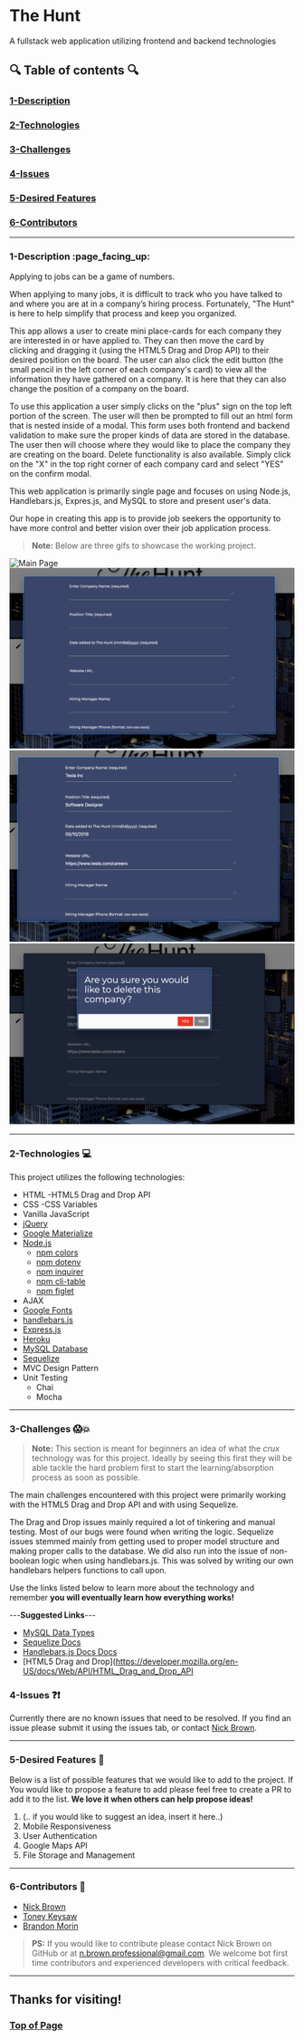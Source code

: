 


# The Hunt
A fullstack web application utilizing frontend and backend technologies
  

## :mag: Table of contents :mag:

  

### [1-Description](https://github.com/NBTLLC/TheHunt#1-description-page_facing_up)
### [2-Technologies](https://github.com/NBTLLC/TheHunt#2-technologies--computer)
### [3-Challenges](https://github.com/NBTLLC/TheHunt#3-challenges-screamboom)
### [4-Issues](https://github.com/NBTLLC/TheHunt#4-issues-questionexclamation)
### [5-Desired Features](https://github.com/NBTLLC/TheHunt#5-desired-features-star2)
### [6-Contributors](https://github.com/NBTLLC/TheHunt#6-contributors-raised_hands)

 ---

### 1-Description :page\_facing\_up:

Applying to jobs can be a game of numbers.

When applying to many jobs, it is difficult to track who you have talked to and where you are at in a company’s hiring process. Fortunately, "The Hunt" is here to help simplify that process and keep you organized. 

This app allows a user to create mini place-cards for each company they are interested in or have applied to. They can then move the card by clicking and dragging it (using the HTML5 Drag and Drop API) to their desired position on the board. The user can also click the edit button (the small pencil in the left corner of each company's card) to view all the information they have gathered on a company. It is here that they can also change the position of a company on the board. 

To use this application a user simply clicks on the "plus" sign on the top left portion of the screen. The user will then be prompted to fill out an html form that is nested inside of a modal. This form uses both frontend and backend validation to make sure the proper kinds of data are stored in the database. The user then will choose where they would like to place the company they are creating on the board. Delete functionality is also available. Simply click on the "X" in the top right corner of each company card and select "YES" on the confirm modal. 

This web application is primarily single page and focuses on using Node.js, Handlebars.js, Expres.js, and MySQL to store and present user's data. 

Our hope in creating this app is to provide job seekers the opportunity to have more control and better vision over their job application process.


> **Note:** Below are three gifs to showcase the working project.




![Main Page](https://github.com/NBTLLC/TheHunt/blob/master/public/images/theHuntHomepage.png)
![Input New Company](https://github.com/NBTLLC/TheHunt/blob/master/public/images/theHuntInputNew.png)
![Update Existing Company](https://github.com/NBTLLC/TheHunt/blob/master/public/images/theHuntInputEdit.png)
![Delete Existing Company](https://github.com/NBTLLC/TheHunt/blob/master/public/images/theHuntDeleteCompany.png)



---


### 2-Technologies  :computer:

  This project utilizes the following technologies:


- HTML
    -HTML5 Drag and Drop API
- CSS
    -CSS Variables
- Vanilla JavaScript
- [jQuery](https://jquery.com/)
- [Google Materialize](http://materializecss.com/)
- [Node.js](https://nodejs.org/en/)
  - [npm colors](https://www.npmjs.com/package/colors)
  - [npm dotenv](https://www.npmjs.com/package/dotenv)
  - [npm inquirer](https://www.npmjs.com/package/inquirer)
  - [npm cli-table](https://www.npmjs.com/package/cli-table)
  - [npm figlet](https://www.npmjs.com/package/figlet)
- AJAX
- [Google Fonts](https://fonts.google.com/)
- [handlebars.js](https://handlebarsjs.com)
- [Express.js](https://expressjs.com/)
- [Heroku](https://www.heroku.com/)
- [MySQL Database](https://www.mysql.com/)
- [Sequelize](http://docs.sequelizejs.com/)
- MVC Design Pattern
- Unit Testing
  - Chai
  - Mocha

---

### 3-Challenges :scream::boom:

> **Note:** This section is meant for beginners an idea of what the *crux* technology was for this project. Ideally by seeing this first they will be able tackle the hard problem first to start the learning/absorption process as soon as possible.

The main challenges encountered with this project were primarily working with the HTML5 Drag and Drop API and with using Sequelize. 

The Drag and Drop issues mainly required a lot of tinkering and manual testing. Most of our bugs were found when writing the logic. Sequelize issues stemmed mainly from getting used to proper model structure and making proper calls to the database. 
We did also run into the issue of non-boolean logic when using handlebars.js. This was solved by writing our own handlebars helpers functions to call upon. 


Use the links listed below to learn more about the technology and remember **you will eventually learn how everything works!**

---**Suggested Links**---

- [MySQL Data Types](https://dev.mysql.com/doc/refman/5.7/en/data-type-overview.html)
- [Sequelize Docs](http://docs.sequelizejs.com/)
- [Handlebars.js Docs Docs](https://handlebarsjs.com/)
- [HTML5 Drag and Drop](https://developer.mozilla.org/en-US/docs/Web/API/HTML_Drag_and_Drop_API



### 4-Issues :question::exclamation:

  Currently there are no known issues that need to be resolved. If you find an issue please submit it using the issues tab, or contact [Nick Brown](https://github.com/nick-d-brown/).

---

### 5-Desired Features :star2:

  Below is a list of possible features that we would like to add to the project. If You would like to propose a feature to add please feel free to create a PR to add it to the list. **We love it when others can help propose ideas!**

1.	(.. if you would like to suggest an idea, insert it here..)
2.	Mobile Responsiveness
3.	User Authentication
4.	Google Maps API
5.	File Storage and Management

---

### 6-Contributors :raised_hands:

- [Nick Brown](https://github.com/nick-d-brown/)
- [Toney Keysaw](https://github.com/ToneyK)
- [Brandon Morin](https://github.com/Morinventiv)

> **PS:** If you would like to contribute please contact Nick Brown on GitHub or at n.brown.professional@gmail.com. We welcome bot first time contributors and experienced developers with critical feedback. 

---

## Thanks for visiting!
### [Top of Page](https://github.com/NBTLLC/TheHunt)